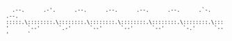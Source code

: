 ~~~
  .--.      .-'.      .--.      .--.      .--.      .--.      .`-.      .--.
:::::.\::::::::.\::::::::.\::::::::.\::::::::.\::::::::.\::::::::.\::::::::.\
'      `--'      `.-'      `--'      `--'      `--'      `-.'      `--'      `
~~~

<!--
**xroi/xroi** is a ✨ _special_ ✨ repository because its `README.md` (this file) appears on your GitHub profile.

Here are some ideas to get you started:

- 🔭 I’m currently working on ...
- 🌱 I’m currently learning ...
- 👯 I’m looking to collaborate on ...
- 🤔 I’m looking for help with ...
- 💬 Ask me about ...
- 📫 How to reach me: ...
- 😄 Pronouns: ...
- ⚡ Fun fact: ...


                           .+------+     +------+     +------+     +------+     +------+.
                         .' |    .'|    /|     /|     |      |     |\     |\    |`.    | `.
                        +---+--+'  |   +-+----+ |     +------+     | +----+-+   |  `+--+---+
                        |   |  |   |   | |    | |     |      |     | |    | |   |   |  |   |
                        |  ,+--+---+   | +----+-+     +------+     +-+----+ |   +---+--+   |
                        |.'    | .'    |/     |/      |      |      \|     \|    `. |   `. |
                        +------+'      +------+       +------+       +------+      `+------+
                                                                      ____
                                                  ____....----''''````    |.
                                          ,'''````            ____....----; '.
                                          | __....----''''````         .-.`'. '.
                                          |.-.                .....    | |   '. '.
                                          `| |        ..:::::::::::::::| |   .-;. |
                                           | |`'-;-::::::::::::::::::::| |,,.| |-='
                                           | |   | ::::::::::::::::::::| |   | |
                                           | |   | :::::::::::::::;;;;;| |   | |
                                           | |   | :::::::::;;;2KY2KY2Y| |   | |
                                           | |   | :::::;;Y2KY2KY2KY2KY| |   | |
                                           | |   | :::;Y2Y2KY2KY2KY2KY2| |   | |
                                           | |   | :;Y2KY2KY2KY2KY2K+++| |   | |
                                           | |   | |;2KY2KY2KY2++++++++| |   | |
                                           | |   | | ;++++++++++++++++;| |   | |
                                           | |   | |  ;++++++++++++++;.| |   | |
                                           | |   | |   :++++++++++++:  | |   | |
                                           | |   | |    .:++++++++;.   | |   | |
                                           | |   | |       .:;+:..     | |   | |
                                           | |   | |         ;;        | |   | |
                                           | |   | |      .,:+;:,.     | |   | |
                                           | |   | |    .::::;+::::,   | |   | |
                                           | |   | |   ::::::;;::::::. | |   | |
                                           | |   | |  :::::::+;:::::::.| |   | |
                                           | |   | | ::::::::;;::::::::| |   | |
                                           | |   | |:::::::::+:::::::::| |   | |
                                           | |   | |:::::::::+:::::::::| |   | |
                                           | |   | ::::::::;+++;:::::::| |   | |
                                           | |   | :::::::;+++++;::::::| |   | |
                                           | |   | ::::::;+++++++;:::::| |   | |
                                           | |   |.:::::;+++++++++;::::| |   | |
                                           | | ,`':::::;+++++++++++;:::| |'"-| |-..
                                           | |'   ::::;+++++++++++++;::| |   '-' ,|
                                           | |    ::::;++++++++++++++;:| |     .' |
                                          ,;-'_   `-._===++++++++++_.-'| |   .'  .'
                                          |    ````'''----....___-'    '-' .'  .'
                                          '---....____           ````'''--;  ,'
                                                      ````''''----....____|.'



-->
